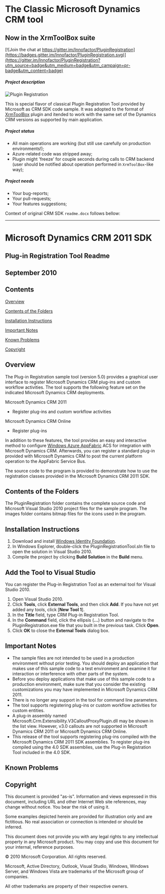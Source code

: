 # The Classic Microsoft Dynamics CRM tool
## Now in the XrmToolBox suite

[![Join the chat at https://gitter.im/Innofactor/PluginRegistration](https://badges.gitter.im/Innofactor/PluginRegistration.svg)](https://gitter.im/Innofactor/PluginRegistration?utm_source=badge&utm_medium=badge&utm_campaign=pr-badge&utm_content=badge)

##### Project description

![Plugin Registration](http://i.imgur.com/83pJL6K.png)

This is special flavor of classical Plugin Registration Tool provided by Microsoft as CRM SDK code sample. It was adopted to the format of [XrmToolBox](http://www.xrmtoolbox.com/) plugin and itended to work with the same set of the Dynamics CRM versions as supported by main application.

##### Project status

* All main operations are working (but still use carefully on production environments!);
* Azure-related code was stripped away;
* Plugin might 'freeze' for couple seconds during calls to CRM backend (user should be notified about operation performed in `XrmToolBox`-like way);

##### Project needs

* Your bug-reports;
* Your pull-requests;
* Your features suggestions;

Context of original CRM SDK `readme.docx` follows bellow:

---------------------------------------------------------

Microsoft Dynamics CRM 2011 SDK
===============================

Plug-in Registration Tool Readme
--------------------------------

September 2010
--------------

Contents
--------

[Overview](#overview)

[Contents of the Folders](#contents-of-the-folders)

[Installation Instructions](#installation-instructions)

[Important Notes](#important-notes)

[Known Problems](#known-problems)

[Copyright](#copyright)

Overview
--------

The Plug-in Registration sample tool (version 5.0) provides a graphical user interface to register Microsoft Dynamics CRM plug-ins and custom workflow activities. The tool supports the following feature set on the
indicated Microsoft Dynamics CRM deployments.

Microsoft Dynamics CRM 2011

* Register plug-ins and custom workflow activities

Microsoft Dynamics CRM Online

* Register plug-ins

In addition to these features, the tool provides an easy and interactive method to configure [Windows Azure AppFabric](http://www.microsoft.com/windowsazure/appfabric/) ACS for integration with Microsoft Dynamics CRM. Afterwards, you can register a standard plug-in provided with Microsoft Dynamics CRM to post the current platform operation to the AppFabric Service Bus.

The source code to the program is provided to demonstrate how to use the registration classes provided in the Microsoft Dynamics CRM 2011 SDK.

Contents of the Folders
-----------------------

The PluginRegistration folder contains the complete source code and Microsoft Visual Studio 2010 project files for the sample program. The images folder contains bitmap files for the icons used in the program.

Installation Instructions
-------------------------

1.  Download and install [Windows Identity Foundation](http://msdn.microsoft.com/en-us/security/aa570351.aspx).
2.  In Windows Explorer, double-click the PluginRegistrationTool.sln file to open the solution in Visual Studio 2010.
3.  Compile the project by clicking **Build Solution** in the **Build** menu.

Add the Tool to Visual Studio
-----------------------------

You can register the Plug-in Registration Tool as an external tool for Visual Studio 2010.

1.  Open Visual Studio 2010.
2.  Click **Tools**, click **External Tools**, and then click **Add**. If you have not yet added any tools, click [**New Tool 1**].
3.  In the **Title** field, type CRM Plug-in Registration Tool.
4.  In the **Command** field, click the ellipsis (**…**) button and navigate to the PluginRegistration.exe file that you built in the previous task. Click **Open**.
5.  Click **OK** to close the **External Tools** dialog box.

Important Notes
---------------

-   The sample files are not intended to be used in a production environment without prior testing. You should deploy an application that makes use of this sample code to a test environment and examine it for interaction or interference with other parts of the system.
-   Before you deploy applications that make use of this sample code to a production environment, make sure that you consider the existing customizations you may have implemented in Microsoft Dynamics CRM 2011.
-   There is no longer any support in the tool for command line parameters.
-   The tool supports registering plug-ins or custom workflow activities for custom entities.
-   A plug-in assembly named Microsoft.Crm.Extensibility.V3CalloutProxyPlugin.dll may be shown in the list view. However, v3.0 callouts are not supported in Microsoft Dynamics CRM 2011 or Microsoft Dynamics CRM Online.
-   This release of the tool supports registering plug-ins compiled with the Microsoft Dynamics CRM 2011 SDK assemblies. To register plug-ins compiled using the 4.0 SDK assemblies, use the Plug-in Registration Tool included in the 4.0 SDK.

Known Problems
--------------

Copyright 
----------

This document is provided "as-is". Information and views expressed in this document, including URL and other Internet Web site references, may change without notice. You bear the risk of using it.

Some examples depicted herein are provided for illustration only and are fictitious. No real association or connection is intended or should be inferred.

This document does not provide you with any legal rights to any intellectual property in any Microsoft product. You may copy and use this document for your internal, reference purposes.

© 2010 Microsoft Corporation. All rights reserved.

Microsoft, Active Directory, Outlook, Visual Studio, Windows, Windows Server, and Windows Vista are trademarks of the Microsoft group of companies.

All other trademarks are property of their respective owners.
